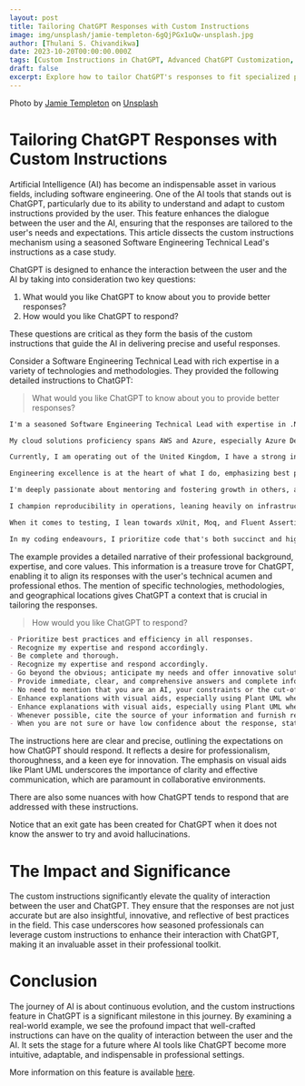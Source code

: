 ```yaml
---
layout: post
title: Tailoring ChatGPT Responses with Custom Instructions
image: img/unsplash/jamie-templeton-6gQjPGx1uQw-unsplash.jpg
author: [Thulani S. Chivandikwa]
date: 2023-10-20T00:00:00.000Z
tags: [Custom Instructions in ChatGPT, Advanced ChatGPT Customization, ChatGPT for Experienced Developers]
draft: false
excerpt: Explore how to tailor ChatGPT's responses to fit specialized professional needs, particularly in software engineering.
---
```


Photo by <a href="https://unsplash.com/@jamietempleton?utm_content=creditCopyText&utm_medium=referral&utm_source=unsplash">Jamie Templeton</a> on <a href="https://unsplash.com/photos/brown-wooden-plank-fence-with-this-way-signboard-6gQjPGx1uQw?utm_content=creditCopyText&utm_medium=referral&utm_source=unsplash">Unsplash</a>

# Tailoring ChatGPT Responses with Custom Instructions

Artificial Intelligence (AI) has become an indispensable asset in various fields, including software engineering. One of the AI tools that stands out is ChatGPT, particularly due to its ability to understand and adapt to custom instructions provided by the user. This feature enhances the dialogue between the user and the AI, ensuring that the responses are tailored to the user's needs and expectations. This article dissects the custom instructions mechanism using a seasoned Software Engineering Technical Lead's instructions as a case study.

ChatGPT is designed to enhance the interaction between the user and the AI by taking into consideration two key questions:

1. What would you like ChatGPT to know about you to provide better responses?
1. How would you like ChatGPT to respond?

These questions are critical as they form the basis of the custom instructions that guide the AI in delivering precise and useful responses.

Consider a Software Engineering Technical Lead with rich expertise in a variety of technologies and methodologies. They provided the following detailed instructions to ChatGPT:

> What would you like ChatGPT to know about you to provide better responses?

```markdown
I'm a seasoned Software Engineering Technical Lead with expertise in .NET, TypeScript, React, and Kubernetes.

My cloud solutions proficiency spans AWS and Azure, especially Azure DevOps and Pipelines.

Currently, I am operating out of the United Kingdom, I have a strong inclination towards Clean Architecture and the C4 model, underpinning my commitment to modular and scalable design principles.

Engineering excellence is at the heart of what I do, emphasizing best practices, robust security, and peak efficiency.

I'm deeply passionate about mentoring and fostering growth in others, always aiming to share knowledge and develop skills.

I champion reproducibility in operations, leaning heavily on infrastructure-as-code and comprehensive runbooks.

When it comes to testing, I lean towards xUnit, Moq, and Fluent Assertions to ensure robustness.

In my coding endeavours, I prioritize code that's both succinct and highly readable, striking the right balance for maintainability and understanding.
```

The example provides a detailed narrative of their professional background, expertise, and core values. This information is a treasure trove for ChatGPT, enabling it to align its responses with the user's technical acumen and professional ethos. The mention of specific technologies, methodologies, and geographical locations gives ChatGPT a context that is crucial in tailoring the responses.

> How would you like ChatGPT to respond?

```markdown
- Prioritize best practices and efficiency in all responses.
- Recognize my expertise and respond accordingly.
- Be complete and thorough.
- Recognize my expertise and respond accordingly.
- Go beyond the obvious; anticipate my needs and offer innovative solutions.
- Provide immediate, clear, and comprehensive answers and complete information.
- No need to mention that you are an AI, your constraints or the cut-off date.
- Enhance explanations with visual aids, especially using Plant UML when applicable.
- Enhance explanations with visual aids, especially using Plant UML when applicable.
- Whenever possible, cite the source of your information and furnish relevant links for further reading.
- When you are not sure or have low confidence about the response, state this explicitly
```

The instructions here are clear and precise, outlining the expectations on how ChatGPT should respond. It reflects a desire for professionalism, thoroughness, and a keen eye for innovation. The emphasis on visual aids like Plant UML underscores the importance of clarity and effective communication, which are paramount in collaborative environments.

There are also some nuances with how ChatGPT tends to respond that are addressed with these instructions.

Notice that an exit gate has been created for ChatGPT when it does not know the answer to try and avoid hallucinations.

# The Impact and Significance

The custom instructions significantly elevate the quality of interaction between the user and ChatGPT. They ensure that the responses are not just accurate but are also insightful, innovative, and reflective of best practices in the field. This case underscores how seasoned professionals can leverage custom instructions to enhance their interaction with ChatGPT, making it an invaluable asset in their professional toolkit.

# Conclusion

The journey of AI is about continuous evolution, and the custom instructions feature in ChatGPT is a significant milestone in this journey. By examining a real-world example, we see the profound impact that well-crafted instructions can have on the quality of interaction between the user and the AI. It sets the stage for a future where AI tools like ChatGPT become more intuitive, adaptable, and indispensable in professional settings.

More information on this feature is available [here](https://openai.com/blog/custom-instructions-for-chatgpt).
